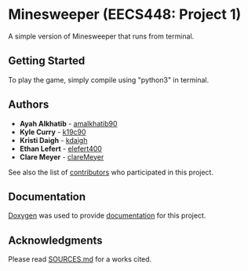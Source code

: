 # Minesweeper (EECS448: Project 1)

A simple version of Minesweeper that runs from terminal.

## Getting Started

To play the game, simply compile using "python3" in terminal.

## Authors

* **Ayah Alkhatib** - [amalkhatib90](https://github.com/amalkhatib90/)
* **Kyle Curry** - [k19c90](https://github.com/k19c90)
* **Kristi Daigh** - [kdaigh](https://github.com/kdaigh)
* **Ethan Lefert** - [elefert400](https://github.com/elefert400)
* **Clare Meyer** - [clareMeyer](https://github.com/clareMeyer)

See also the list of [contributors](https://github.com/kdaigh/terminal-minesweeper/graphs/contributors) who participated in this project.

## Documentation

[Doxygen](http://www.doxygen.nl/) was used to provide [documentation](https://github.com/kdaigh/terminal-minesweeper/tree/master/documentation) for this project.

## Acknowledgments

Please read [SOURCES.md](https://github.com/kdaigh/terminal-minesweeper/blob/master/documentation/SOURCES.md) for a works cited.
